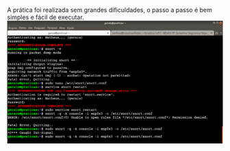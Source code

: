A prática foi realizada sem grandes dificuldades, o passo a passo é bem simples e fácil de executar.
<br />
<img src="https://github.com/cavalcantteme/Seguranca20181/blob/master/Pratica_IDS/IDS.png"/>
